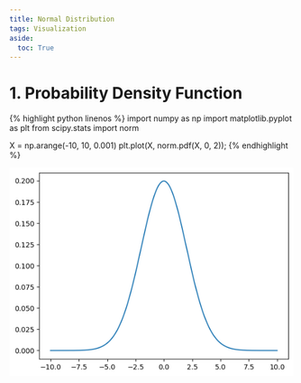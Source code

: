 ```yaml
---
title: Normal Distribution
tags: Visualization
aside:
  toc: True
---
```


<!--more-->

# 1. Probability Density Function
{% highlight python linenos %}
import numpy as np
import matplotlib.pyplot as plt
from scipy.stats import norm

X = np.arange(-10, 10, 0.001)
plt.plot(X, norm.pdf(X, 0, 2));
{% endhighlight %}

![다운로드](/deprecated/assets/다운로드.png)
